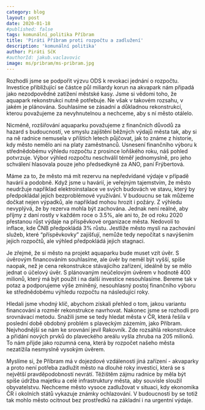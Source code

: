 ```yaml
---
category: blog
layout: post
date: 2020-01-18
#published: false
tags: komunální_politika Příbram
title: 'Piráti Příbram proti rozpočtu a zadlužení'
description: 'komunální politika'
author: Piráti SčK
#authorId: jakub.vaclavovic
image: ms/pribram/ms-pribram.jpg
---
```

Rozhodli jsme se podpořit výzvu ODS k revokaci jednání o rozpočtu. Investice přibližující se částce půl miliardy korun na akvapark nám připadá jako nezodpovědné zatížení městské kasy. Jsme si vědomi toho, že aquapark rekonstrukci nutně potřebuje. Ne však v takovém rozsahu, v jakém je plánována. Souhlasíme se zásadní a důkladnou rekonstrukcí, kterou považujeme za nevyhnutelnou a nechceme, aby s ní město otálelo.

Nicméně, rozšiřování aquaparku považujeme z finančních důvodů za hazard s budoucností, ve smyslu zajištění běžných výdajů města tak, aby si na ně radnice nemusela v příštích letech půjčovat, jak to známe z historie, kdy město nemělo ani na platy zaměstnanců. Usnesení finančního výboru k střednědobému výhledu rozpočtu z prosince loňškého roku, náš pohled potvrzuje. Výbor výhled rozpočtu neschválil téměř jednomyslně, pro jeho schválení hlasovala pouze jeho předsedkyně za ANO, paní Frýbertová.
 
Máme za to, že město má mít rezervu na nepředvídané výdaje v případě havárií a podobně. Když jsme u havárií, je veřejným tajemstvím, že město neudržuje například elektroinstalace ve svých budovách ve stavu, který by předpokládal jejich bezproblémové využívání. V budoucnu se tak můžeme dočkat nejen výpadků, ale například mohou hrozit i požáry. Z výhledu nevyplývá, že by rezerva mohla být zachována. Jednak není reálné, aby příjmy z daní rostly v každém roce o 3.5%, ale ani to, že od roku 2020 přestanou růst výdaje na příspěvkové organizace města. Nedovolí to inflace, kde ČNB předpokládá 3% růstu. Jestliže město myslí na zachování služeb, které “příspěvkovky” zajišťují, nemůže tedy nepočítat s navýšením jejich 
rozpočtů, ale výhled předpokládá jejich stagnaci.

Je zřejmé, že si město na projekt aquaparku bude muset vzít úvěr. S úvěrovým financováním souhlasíme, ale úvěr by neměl být vyšší, spíše naopak, než je cena rekonstrukce stávajícího zařízení, ideálně by se mělo jednat o účelový úvěr. S plánovaným neúčelovým úvěrem v hodnotě 400 milionů, který má být použit i na další investice nesouhlasíme. Bereme tak v potaz a podporujeme výše zmíněný, nesouhlasný postoj finančního výboru ke střednědobému výhledu rozpočtu na následující roky.

Hledali jsme vhodný klíč, abychom získali přehled o tom, jakou variantu financování a rozměr rekonstrukce navrhovat. Nakonec jsme se rozhodli pro srovnávací metodu. Snažili jsme se tedy hledat  města v ČR, která řešila v poslední době obdobný problém s plaveckým zázemím, jako Příbram. Nejvhodnější se nám ke srovnání jevil Rakovník.  Zde rozsáhlá rekonstrukce a přidání nových prvků do plaveckého areálu  vyšla zhruba na 205 milionů. To nám přijde jako rozumná cena, která by rozpočet našeho města nezatížila nesmyslně vysokým úvěrem.

Myslíme si, že Příbram má v dojezdové vzdálenosti jiná zařízení - akvaparky a proto není potřeba zadlužit město na dlouhé roky investicí, která se s největší pravděpodobností nevrátí. Těžištěm zájmu radnice by měla být spíše údržba majetku a celé infrastruktury města, aby souvisle sloužil obyvatelstvu. Nechceme město vysoce zadlužovat v situaci, kdy ekonomika ČR i okolních států vykazuje známky ochlazování. V budoucnosti by se totiž tak mohlo město ocitnout bez prostředků na základní i na urgentní výdaje.


